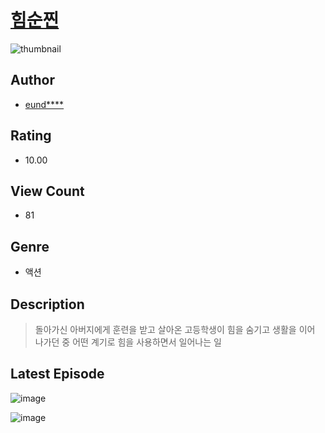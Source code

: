 # [힘순찐](https://comic.naver.com/bestChallenge/list?titleId=811374)
![thumbnail](https://image-comic.pstatic.net/user_contents_data/challenge_comic/2023/05/25/upload_3833233106217820728_480x623.jpeg)

## Author
- [eund****](https://comic.naver.com/artistTitle?id=367301)

## Rating
- 10.00

## View Count
- 81

## Genre
- 액션

## Description
> 돌아가신 아버지에게 훈련을 받고 살아온 고등학생이 힘을 숨기고 생활을 이어 나가던 중 어떤 계기로 힘을 사용하면서 일어나는 일


## Latest Episode
![image](https://image-comic.pstatic.net/user_contents_data/challenge_comic/2023/05/26/367301/upload_4121463485775623728.jpeg)

![image](https://image-comic.pstatic.net/user_contents_data/challenge_comic/2023/05/26/367301/upload_7149240354573136177.jpeg)
